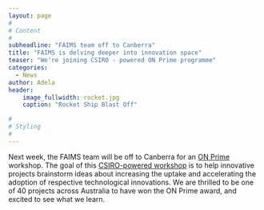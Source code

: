 ```yaml
---
layout: page
#
# Content
#
subheadline: "FAIMS team off to Canberra"
title: "FAIMS is delving deeper into innovation space"
teaser: "We're joining CSIRO - powered ON Prime programme"
categories:
  - News
author: Adela
header:
    image_fullwidth: rocket.jpg
    caption: "Rocket Ship Blast Off"

#
# Styling
#
---
```


Next week, the FAIMS team will be off to Canberra for an [ON Prime](http://oninnovation.com.au/Programs/ON-Prime) workshop. The goal of this [CSIRO-powered workshop](http://www.csiro.au/en/Do-business/ON-Program/Articles/The-future-is-ON) is to help innovative projects brainstorm ideas about increasing the uptake and accelerating the adoption of respective technological innovations.
We are thrilled to be one of 40 projects across Australia to have won the ON Prime award, and excited to see what we learn. 